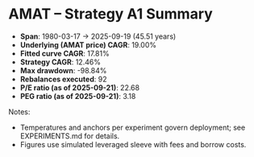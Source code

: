 # AMAT – Strategy A1 Summary

- **Span**: 1980-03-17 → 2025-09-19 (45.51 years)
- **Underlying (AMAT price) CAGR**: 19.00%
- **Fitted curve CAGR**: 17.81%
- **Strategy CAGR**: 12.46%
- **Max drawdown**: -98.84%
- **Rebalances executed**: 92
- **P/E ratio (as of 2025-09-21)**: 22.68
- **PEG ratio (as of 2025-09-21)**: 3.18

Notes:

- Temperatures and anchors per experiment govern deployment; see EXPERIMENTS.md for details.
- Figures use simulated leveraged sleeve with fees and borrow costs.

